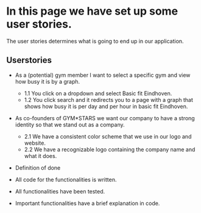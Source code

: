 # In this page we have set up some user stories.

The user stories determines what is going to end up in our application.

## Userstories
- As a (potential) gym member I want to select a specific gym and view how busy it is by a graph.
  - 1.1 You click on a dropdown and select Basic fit Eindhoven.
  - 1.2 You click search and it redirects you to a page with a graph that shows how busy it is per day and per hour in basic fit Eindhoven.

- As co-founders of GYM*STARS we want our company to have a strong identity so that we stand out as a company.

  - 2.1 We have a consistent color scheme that we use in our logo and website.
  - 2.2 We have a recognizable logo containing the company name and what it does.

- Definition of done
 - All code for the functionalities is written.
 - All functionalities have been tested.
 - Important functionalities have a brief explanation in code.


